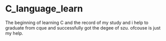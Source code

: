 # C_language_learn
The beginning of learning C and  the record of my study
and i help to graduate from cque and successfully got the degee of szu.
ofcouse is just my help.
